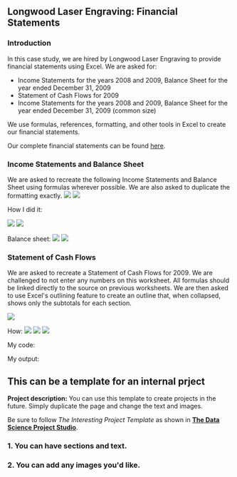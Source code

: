 ## Longwood Laser Engraving: Financial Statements

### Introduction
In this case study, we are hired by Longwood Laser Engraving to provide financial statements using Excel. We are asked for:
- Income Statements for the years 2008 and 2009, Balance Sheet for the year ended December 31, 2009
- Statement of Cash Flows for 2009
- Income Statements for the years 2008 and 2009, Balance Sheet for the year ended December 31, 2009 (common size)

We use formulas, references, formatting, and other tools in Excel to create our financial statements. 

Our complete financial statements can be found [here](https://drive.google.com/drive/folders/1dpJE3-EFm5VbwNiuN-lKzWQC7l3n6_P4?usp=sharing).

### Income Statements and Balance Sheet
We are asked to recreate the following Income Statements and Balance Sheet using formulas wherever possible. We are also asked to duplicate the formatting exactly.
<img src="images/original data - income statements.png?raw=true"/>
<img src="images/original data - balance sheet.png?raw=true"/>

How I did it:

<img src="images/income statements formulas.png?raw=true"/>
<img src="images/income statements.png?raw=true"/>

Balance sheet:
<img src="images/balance sheet formulas.png?raw=true"/>
<img src="images/balance sheet.png?raw=true"/>

### Statement of Cash Flows
We are asked to recreate a Statement of Cash Flows for 2009. We are challenged to not enter any numbers on this worksheet. All formulas should be linked directly to the source on previous worksheets. We are then asked to use Excel's outlining feature to create an outline that, when collapsed, shows only the subtotals for each section.

<img src="images/original data - statement of cash flows.png?raw=true"/>

How:
<img src="images/statement of cash flows formulas.png?raw=true"/>
<img src="images/statement of cash flows.png?raw=true"/>
<img src="images/statement of cash flows collapsed.png?raw=true"/>









My code: 

My output:


## This can be a template for an internal prject

**Project description:** You can use this template to create projects in the future. Simply duplicate the page and change the text and images. 

Be sure to follow *The Interesting Project Template* as shown in [**The Data Science Project Studio**](https://www.datacareerjumpstart.com/products/the-data-science-project-studio/categories/2150357707/posts/2158441592). 

### 1. You can have sections and text.



### 2. You can add any images you'd like. 


